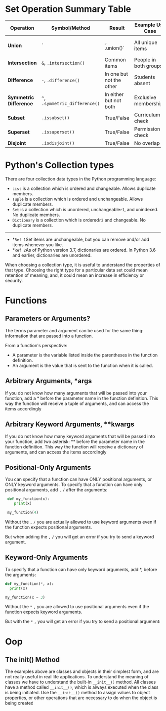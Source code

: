 # Set Operation Summary Table
| Operation                | Symbol/Method                  | Result                   | Example Use Case      |                      |
| ------------------------ | ------------------------------ | ------------------------ | --------------------- | -------------------- |
| **Union**                | \`                             | `, `.union()\`           | All unique items      | Merge customer lists |
| **Intersection**         | `&`, `.intersection()`         | Common items             | People in both groups |                      |
| **Difference**           | `-`, `.difference()`           | In one but not the other | Students absent       |                      |
| **Symmetric Difference** | `^`, `.symmetric_difference()` | In either but not both   | Exclusive memberships |                      |
| **Subset**               | `.issubset()`                  | True/False               | Curriculum check      |                      |
| **Superset**             | `.issuperset()`                | True/False               | Permission check      |                      |
| **Disjoint**             | `.isdisjoint()`                | True/False               | No overlap            |                      |

# Python's Collection types
There are four collection data types in the Python programming language:
- `List` is a collection which is ordered and changeable. Allows duplicate members.
- `Tuple` is a collection which is ordered and unchangeable. Allows duplicate members.
- `Set` is a collection which is unordered, unchangeable`r1`, and unindexed. No duplicate members.
- `Dictionary` is a collection which is ordered`r2` and changeable. No duplicate members.

---
- *`Ref 1`Set items are unchangeable, but you can remove and/or add items whenever you like.
- *`Ref 2`As of Python version 3.7, dictionaries are ordered. In Python 3.6 and earlier, dictionaries are unordered.

When choosing a collection type, it is useful to understand the properties of that type. Choosing the right type for a particular data set could mean retention of meaning, and, it could mean an increase in efficiency or security.

# Functions
## Parameters or Arguments?
The terms parameter and argument can be used for the same thing: information that are passed into a function.

From a function's perspective:
- A parameter is the variable listed inside the parentheses in the function definition.
- An argument is the value that is sent to the function when it is called.

## Arbitrary Arguments, *args
If you do not know how many arguments that will be passed into your function, add a * before the parameter name in the function definition.
This way the function will receive a tuple of arguments, and can access the items accordingly

## Arbitrary Keyword Arguments, **kwargs
If you do not know how many keyword arguments that will be passed into your function, add two asterisk: ** before the parameter name in the function definition.
This way the function will receive a dictionary of arguments, and can access the items accordingly

## Positional-Only Arguments
You can specify that a function can have ONLY positional arguments, or ONLY keyword arguments.
To specify that a function can have only positional arguments, add `,` `/` after the arguments:
```python
 def my_function(x):
    print(x)

 my_function(4)
```
Without the `,` `/` you are actually allowed to use keyword arguments even if the function expects positional arguments.

But when adding the `,` `/` you will get an error if you try to send a keyword argument.

## Keyword-Only Arguments
To specify that a function can have only keyword arguments, add *, before the arguments:
```python
def my_function(*, x):
  print(x)

my_function(x = 3)
```
Without the `*` `,` you are allowed to use positional arguments even if the function expects keyword arguments.

But with the `*` `,` you will get an error if you try to send a positional argument:

# Oop
## The __init__() Method
The examples above are classes and objects in their simplest form, and are not really useful in real life applications.
To understand the meaning of classes we have to understand the built-in `__init__()` method.
All classes have a method called `__init__()`, which is always executed when the class is being initiated.
Use the `__init__()` method to assign values to object properties, or other operations that are necessary to do when the object is being created